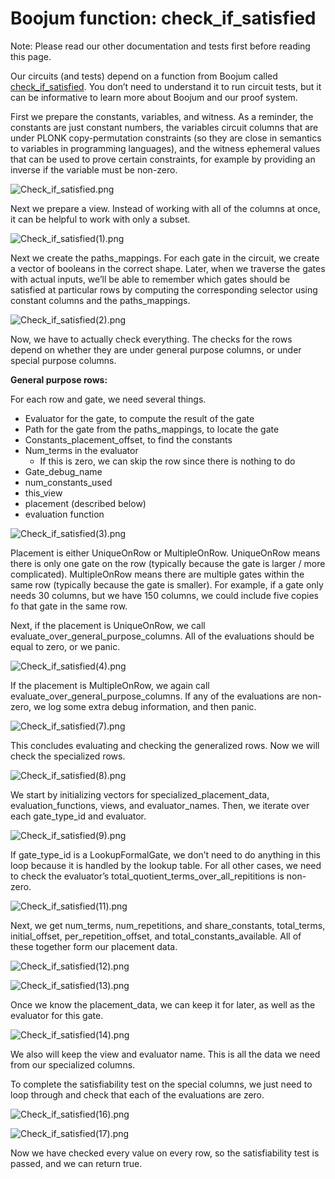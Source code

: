 # Boojum function: check_if_satisfied

Note: Please read our other documentation and tests first before reading this page.

Our circuits (and tests) depend on a function from Boojum called
[check_if_satisfied](https://github.com/ZKAmoeba-Micro/micro-boojum/blob/main/src/cs/implementations/satisfiability_test.rs#L11).
You don’t need to understand it to run circuit tests, but it can be informative to learn more about Boojum and our proof
system.

First we prepare the constants, variables, and witness. As a reminder, the constants are just constant numbers, the
variables circuit columns that are under PLONK copy-permutation constraints (so they are close in semantics to variables
in programming languages), and the witness ephemeral values that can be used to prove certain constraints, for example
by providing an inverse if the variable must be non-zero.

![Check_if_satisfied.png](./img/boojum_function_check_if_satisfied/check_if_satisfied.png)

Next we prepare a view. Instead of working with all of the columns at once, it can be helpful to work with only a
subset.

![Check_if_satisfied(1).png](<./img/boojum_function_check_if_satisfied/Check_if_satisfied(1).png>)

Next we create the paths_mappings. For each gate in the circuit, we create a vector of booleans in the correct shape.
Later, when we traverse the gates with actual inputs, we’ll be able to remember which gates should be satisfied at
particular rows by computing the corresponding selector using constant columns and the paths_mappings.

![Check_if_satisfied(2).png](<./img/boojum_function_check_if_satisfied/Check_if_satisfied(2).png>)

Now, we have to actually check everything. The checks for the rows depend on whether they are under general purpose
columns, or under special purpose columns.

**General purpose rows:**

For each row and gate, we need several things.

- Evaluator for the gate, to compute the result of the gate
- Path for the gate from the paths_mappings, to locate the gate
- Constants_placement_offset, to find the constants
- Num_terms in the evaluator
  - If this is zero, we can skip the row since there is nothing to do
- Gate_debug_name
- num_constants_used
- this_view
- placement (described below)
- evaluation function

![Check_if_satisfied(3).png](<./img/boojum_function_check_if_satisfied/Check_if_satisfied(3).png>)

Placement is either UniqueOnRow or MultipleOnRow. UniqueOnRow means there is only one gate on the row (typically because
the gate is larger / more complicated). MultipleOnRow means there are multiple gates within the same row (typically
because the gate is smaller). For example, if a gate only needs 30 columns, but we have 150 columns, we could include
five copies fo that gate in the same row.

Next, if the placement is UniqueOnRow, we call evaluate_over_general_purpose_columns. All of the evaluations should be
equal to zero, or we panic.

![Check_if_satisfied(4).png](<./img/boojum_function_check_if_satisfied/Check_if_satisfied(4).png>)

If the placement is MultipleOnRow, we again call evaluate_over_general_purpose_columns. If any of the evaluations are
non-zero, we log some extra debug information, and then panic.

![Check_if_satisfied(7).png](<./img/boojum_function_check_if_satisfied/Check_if_satisfied(7).png>)

This concludes evaluating and checking the generalized rows. Now we will check the specialized rows.

![Check_if_satisfied(8).png](<./img/boojum_function_check_if_satisfied/Check_if_satisfied(8).png>)

We start by initializing vectors for specialized_placement_data, evaluation_functions, views, and evaluator_names. Then,
we iterate over each gate_type_id and evaluator.

![Check_if_satisfied(9).png](<./img/boojum_function_check_if_satisfied/Check_if_satisfied(9).png>)

If gate_type_id is a LookupFormalGate, we don’t need to do anything in this loop because it is handled by the lookup
table. For all other cases, we need to check the evaluator’s total_quotient_terms_over_all_repititions is non-zero.

![Check_if_satisfied(11).png](<./img/boojum_function_check_if_satisfied/Check_if_satisfied(11).png>)

Next, we get num_terms, num_repetitions, and share_constants, total_terms, initial_offset, per_repetition_offset, and
total_constants_available. All of these together form our placement data.

![Check_if_satisfied(12).png](<./img/boojum_function_check_if_satisfied/Check_if_satisfied(12).png>)

![Check_if_satisfied(13).png](<./img/boojum_function_check_if_satisfied/Check_if_satisfied(13).png>)

Once we know the placement_data, we can keep it for later, as well as the evaluator for this gate.

![Check_if_satisfied(14).png](<./img/boojum_function_check_if_satisfied/Check_if_satisfied(14).png>)

We also will keep the view and evaluator name. This is all the data we need from our specialized columns.

To complete the satisfiability test on the special columns, we just need to loop through and check that each of the
evaluations are zero.

![Check_if_satisfied(16).png](<./img/boojum_function_check_if_satisfied/Check_if_satisfied(16).png>)

![Check_if_satisfied(17).png](<./img/boojum_function_check_if_satisfied/Check_if_satisfied(17).png>)

Now we have checked every value on every row, so the satisfiability test is passed, and we can return true.
